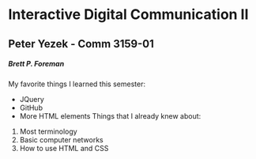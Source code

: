 # Interactive Digital Communication II </h1>

## Peter Yezek - Comm 3159-01 </h2>

##### Brett P. Foreman </h5>

My favorite things I learned this semester:
* JQuery
* GitHub
* More HTML elements
Things that I already knew about:
1. Most terminology
2. Basic computer networks
3. How to use HTML and CSS
